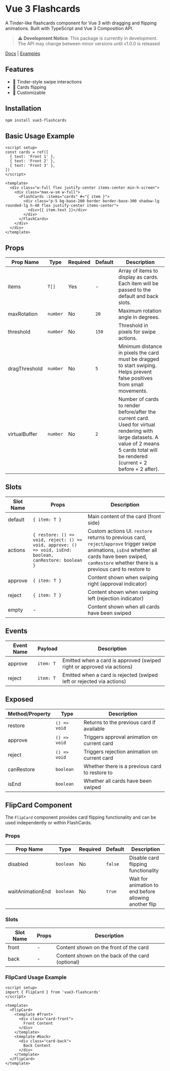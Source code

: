 # Vue 3 Flashcards

A Tinder-like flashcards component for Vue 3 with dragging and flipping animations. Built with TypeScript and Vue 3 Composition API.

> ⚠️ **Development Notice**: This package is currently in development. The API may change between minor versions until v1.0.0 is released

[Docs](https://vad1ym.github.io/vue3-flashcards) | [Examples](https://vad1ym.github.io/vue3-flashcards/examples)

## Features

- 🎯 Tinder-style swipe interactions
- 🔄 Cards flipping
- 🎨 Customizable

## Installation

```bash
npm install vue3-flashcards
```

## Basic Usage Example

```vue
<script setup>
const cards = ref([
  { text: 'Front 1' },
  { text: 'Front 2' },
  { text: 'Front 3' },
])
</script>

<template>
  <div class="w-full flex justify-center items-center min-h-screen">
    <div class="max-w-sm w-full">
      <FlashCards :items="cards" #="{ item }">
        <div class="p-5 bg-base-200 border border-base-300 shadow-lg rounded-lg h-40 flex justify-center items-center">
          <div>{{ item.text }}</div>
        </div>
      </FlashCards>
    </div>
  </div>
</template>
```

## Props

| Prop Name | Type | Required | Default | Description |
|-----------|------|----------|---------|-------------|
| items | `T[]` | Yes | - | Array of items to display as cards. Each item will be passed to the default and back slots. |
| maxRotation | `number` | No | `20` | Maximum rotation angle in degrees. |
| threshold | `number` | No | `150` | Threshold in pixels for swipe actions. |
| dragThreshold | `number` | No | `5` | Minimum distance in pixels the card must be dragged to start swiping. Helps prevent false positives from small movements. |
| virtualBuffer | `number` | No | `2` | Number of cards to render before/after the current card. Used for virtual rendering with large datasets. A value of 2 means 5 cards total will be rendered (current + 2 before + 2 after). |

## Slots

| Slot Name | Props | Description |
|-----------|-------|-------------|
| default | `{ item: T }` | Main content of the card (front side) |
| actions | `{ restore: () => void, reject: () => void, approve: () => void, isEnd: boolean, canRestore: boolean }` | Custom actions UI. `restore` returns to previous card, `reject`/`approve` trigger swipe animations, `isEnd` whether all cards have been swiped, `canRestore` whether there is a previous card to restore to |
| approve | `{ item: T }` | Content shown when swiping right (approval indicator) |
| reject | `{ item: T }` | Content shown when swiping left (rejection indicator) |
| empty | - | Content shown when all cards have been swiped |

## Events

| Event Name | Payload | Description |
|------------|---------|-------------|
| approve | `item: T` | Emitted when a card is approved (swiped right or approved via actions) |
| reject | `item: T` | Emitted when a card is rejected (swiped left or rejected via actions) |

## Exposed
| Method/Property | Type | Description |
|----------------|------|-------------|
| restore | `() => void` | Returns to the previous card if available |
| approve | `() => void` | Triggers approval animation on current card |
| reject | `() => void` | Triggers rejection animation on current card |
| canRestore | `boolean` | Whether there is a previous card to restore to |
| isEnd | `boolean` | Whether all cards have been swiped |

## FlipCard Component

The `FlipCard` component provides card flipping functionality and can be used independently or within FlashCards.

### Props

| Prop Name | Type | Required | Default | Description |
|-----------|------|----------|---------|-------------|
| disabled | `boolean` | No | `false` | Disable card flipping functionality |
| waitAnimationEnd | `boolean` | No | `true` | Wait for animation to end before allowing another flip |

### Slots

| Slot Name | Props | Description |
|-----------|-------|-------------|
| front | - | Content shown on the front of the card |
| back | - | Content shown on the back of the card (optional) |

### FlipCard Usage Example

```vue
<script setup>
import { FlipCard } from 'vue3-flashcards'
</script>

<template>
  <FlipCard>
    <template #front>
      <div class="card-front">
        Front Content
      </div>
    </template>
    <template #back>
      <div class="card-back">
        Back Content
      </div>
    </template>
  </FlipCard>
</template>
```

